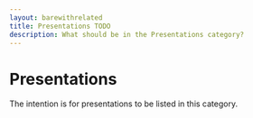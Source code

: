 ```yaml
---
layout: barewithrelated
title: Presentations TODO
description: What should be in the Presentations category?
---
```


# Presentations
The intention is for presentations to be listed in this category.
